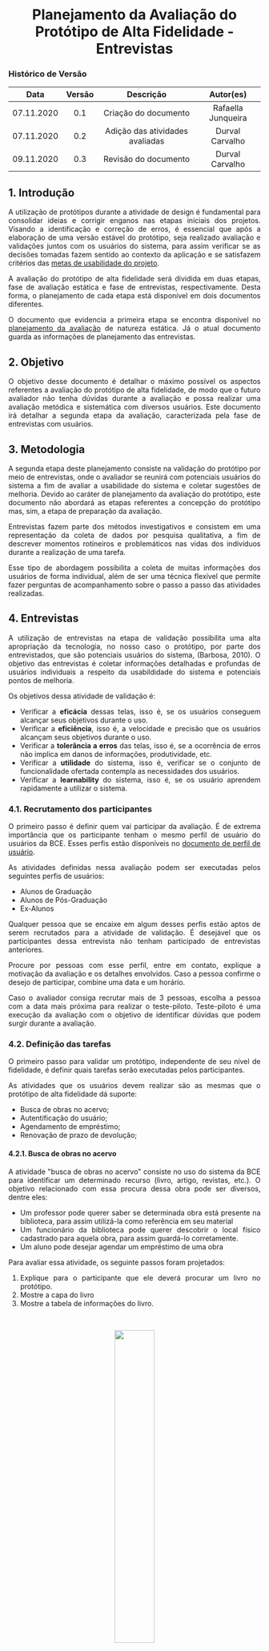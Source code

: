 # <center>Planejamento da Avaliação do Protótipo de Alta Fidelidade - Entrevistas

### Histórico de Versão
| Data       | Versão | Descrição                       | Autor(es)          |
|:----------:|:------:|:-------------------------------:|:------------------:|
| 07.11.2020 | 0.1    | Criação do documento            | Rafaella Junqueira |
| 07.11.2020 | 0.2    | Adição das atividades avaliadas | Durval Carvalho    |
| 09.11.2020 | 0.3    | Revisão do documento            | Durval Carvalho    |

<div align="justify">

## 1. Introdução

A utilização de protótipos durante a atividade de design é fundamental para consolidar ideias e corrigir enganos nas etapas iniciais dos projetos. Visando a identificação e correção de erros, é essencial que após a elaboração de uma versão estável do protótipo, seja realizado avaliação e validações juntos com os usuários do sistema, para assim verificar se as decisões tomadas fazem sentido ao contexto da aplicação e se satisfazem critérios das [metas de usabilidade do projeto](/pages/ponto_de_controle_3/metas_usabilidade.md).

A avaliação do protótipo de alta fidelidade será dividida em duas etapas, fase de avaliação estática e fase de entrevistas, respectivamente. Desta forma, o planejamento de cada etapa está disponível em dois documentos diferentes.

O documento que evidencia a primeira etapa se encontra disponível no [planejamento da avaliação](/pages/ponto_de_controle_6/plan_aval_prototipo_alta_fidelidade.md) de natureza estática. Já o atual documento guarda as informações de planejamento das entrevistas. 

## 2. Objetivo

O objetivo desse documento é detalhar o máximo possível os aspectos referentes a avaliação do protótipo de alta fidelidade, de modo que o futuro avaliador não tenha dúvidas durante a avaliação e possa realizar uma avaliação metódica e sistemática com diversos usuários. Este documento irá detalhar a segunda etapa da avaliação, caracterizada pela fase de entrevistas com usuários.

## 3. Metodologia

A segunda etapa deste planejamento consiste na validação do protótipo por meio de entrevistas, onde o avaliador se reunirá com potenciais usuários do sistema a fim de avaliar a usabilidade do sistema e coletar sugestões de melhoria. Devido ao caráter de planejamento da avaliação do protótipo, este documento não abordará as etapas referentes a concepção do protótipo mas, sim, a etapa de preparação da avaliação.

Entrevistas fazem parte dos métodos investigativos e consistem em uma representação da coleta de dados por pesquisa qualitativa, a fim de descrever momentos rotineiros e problemáticos nas vidas dos indivíduos durante a realização de uma tarefa. 

Esse tipo de abordagem possibilita a coleta de muitas informações dos usuários de forma individual, além de ser uma técnica flexível que permite fazer perguntas de acompanhamento sobre o passo a passo das atividades realizadas.


## 4. Entrevistas

A utilização de entrevistas na etapa de validação possibilita uma alta apropriação da tecnologia, no nosso caso o protótipo, por parte dos entrevistados, que são potenciais usuários do sistema, (Barbosa, 2010). O objetivo das entrevistas é coletar informações detalhadas e profundas de usuários individuais a respeito da usabildidade do sistema e potenciais pontos de melhoria.

Os objetivos dessa atividade de validação é:
- Verificar a **eficácia** dessas telas, isso é, se os usuários conseguem alcançar seus objetivos durante o uso.
- Verificar a **eficiência**, isso é, a velocidade e precisão que os usuários alcançam seus objetivos durante o uso.
- Verificar a **tolerância a erros** das telas, isso é, se a ocorrência de erros não implica em danos de informações, produtividade, etc.
- Verificar a **utilidade** do sistema, isso é, verificar se o conjunto de funcionalidade ofertada contempla as necessidades dos usuários.
- Verificar a **learnability** do sistema, isso é, se os usuário aprendem rapidamente a utilizar o sistema.

### 4.1. Recrutamento dos participantes
O primeiro passo é definir quem vai participar da avaliação. É de extrema importância que os participante tenham o mesmo perfil de usuário do usuários da BCE. Esses perfis estão disponíveis no [documento de perfil de usuário](pages/ponto_de_controle_2/perfil_usuario.md).

As atividades definidas nessa avaliação podem ser executadas pelos seguintes perfis de usuários:
- Alunos de Graduação
- Alunos de Pós-Graduação
- Ex-Alunos

Qualquer pessoa que se encaixe em algum desses perfis estão aptos de serem recrutados para a atividade de validação. É desejável que os participantes dessa entrevista não tenham participado de entrevistas anteriores.

Procure por pessoas com esse perfil, entre em contato, explique a motivação da avaliação e os detalhes envolvidos. Caso a pessoa confirme o desejo de participar, combine uma data e um horário.

Caso o avaliador consiga recrutar mais de 3 pessoas, escolha a pessoa com a data mais próxima para realizar o teste-piloto. Teste-piloto é uma execução da avaliação com o objetivo de identificar dúvidas que podem surgir durante a avaliação.

### 4.2. Definição das tarefas

O primeiro passo para validar um protótipo, independente de seu nível de fidelidade, é definir quais tarefas serão executadas pelos participantes.

As atividades que os usuários devem realizar são as mesmas que o protótipo de alta fidelidade dá suporte:
- Busca de obras no acervo;
- Autentificação do usuário;
- Agendamento de empréstimo;
- Renovação de prazo de devolução;

#### 4.2.1. Busca de obras no acervo

A atividade "busca de obras no acervo" consiste no uso do sistema da BCE para identificar um determinado recurso (livro, artigo, revistas, etc.). O objetivo relacionado com essa procura dessa obra pode ser diversos, dentre eles:
- Um professor pode querer saber se determinada obra está presente na biblioteca, para assim utilizá-la como referência em seu material
- Um funcionário da biblioteca pode querer descobrir o local físico cadastrado para aquela obra, para assim guardá-lo corretamente.
- Um aluno pode desejar agendar um empréstimo de uma obra

Para avaliar essa atividade, os seguinte passos foram projetados:

1. Explique para o participante que ele deverá procurar um livro no protótipo.
2. Mostre a capa do livro
3. Mostre a tabela de informações do livro.

<br>
<p align='center'>
    <img 
    src='_media/images/plan_aval/ian-sommerville-software-engineering-9th.jpg' width='40%'>
    <figcaption align='center'>
        <b>Figura 1: Capa do livro que que deve ser procurado</b>
  </figcaption>
</p>
<br>
<p align='center'>
    <img src='_media/assets/detalhes-sobre-livro-2.png' width='100%'>
    <figcaption align='center'>
        <b>Figura 2: Dados referentes ao livro que deve ser procurado</b>
  </figcaption>
</p>

4. Contextualize o participante com a seguinte história:

> "Suponha que você esteja querendo saber se essa edição do livro que mostrei  está presente no acervo da BCE. Como você faria para verificar isso? [...]”

#### 4.2.2. Autenticação do usuário

A atividade de autenticação de usuário faz referência a todo o fluxo de ação que o usuário deve realizar para fazer login na área de acesso restrito e recuperar suas credencais, uma vez esquecida. Para melhor avaliação desse fluxo, ele será avaliado durante o fluxo de agendamento de empréstimo, onde será necessário realizar a autenficação.

#### 4.2.3. Agendamento de empréstimo

A atividade de “agendamento de empréstimo” possibilita que os usuários garantam que determinada obra esteja presente na biblioteca na data agendada para empréstimo. 

Para avaliar essa atividade, os seguinte passos foram projetados:

1. Caso o participante não esteja na tela de detalhamento de uma obra, mostre novamente as informações da figura 1 e figura 2.

2. Contextualize o participante com a seguinte história:

> “Suponha que esse livro tenha poucos exemplares disponíveis na biblioteca, e que você quer garantir que ele estará presente na data que você for até a biblioteca pegá-lo. Como você faria para agendar o empréstimo? [...]”

3. Para realizar essa atividade o usuário terá que acessa a área de acesso restrito, sendo necessário realizar autenficação do usuário.

4. Após a realização bem sucedida da atividade. Contextualize o participante com a seguinte história:

> “Suponha que durante a navegação do sistema você tenha aberto o livro errado e tenha clicado no botão de agendamento de empréstimo por acidente. Como você faria para cancelar um empréstimo marcado? [...]”

5. Após todas as atividades, peça para o participante realizar o _logout_.

#### 4.2.4. Renovação de prazo de devolução

A atividade de “Renovação de prazo de devolução” possibilita que os usuários possam renovar a data de devolução de determinada obra em sua posse, remotamente.

Para avaliar essa atividade, os seguinte passos foram projetados:

1. Contextualize o participante com a seguinte história:

> “Suponha que você esteja em sua posse o livro <COLOCAR O LIVRO DO PROTOTIPO AQUI>, você ainda não terminou de utilizar o livro e hoje é data limite para devolução. Como você faria para renovar o prazo de devolução? [...]”

### 4.3. Avaliação da Entrevista - Teste Piloto

Muitas pessoas deixam de realizar o teste piloto devido aos prazos apertados e pela falsa percepção de que o protótipo e planejamento da avaliação está perfeito, porém, é essencial que seja realizado no mínimo 1 teste piloto caso o grupo consiga agendar mais de 3 entrevistas.

O objetivo desse teste é identificar falhas no planejamento da avaliação. Com base nessa entrevista inicial será possível avaliar e corrigir problemas na entrevistas que podem prejudicar a validação do protótipo.

O teste piloto visa responder às seguintes perguntas, ([2]):
- A dinâmica da entrevista está boa?
- As tarefas que devem ser executadas estão claras e de fácil compreensão?
- Alguma coisa durante a entrevista ficou ambígua para o participante?
- O tempo da entrevista está dentro do previsto?
- A sequência das tarefas fazem sentido para avaliação?

Após o devido preparo para a avaliação, descrito no tópico 4.4, realize o teste piloto. Explique para o participante que o objetivo dessa entrevista é avaliar a a dinâmica proposta na entrevista e não o protótipo.

Caso apareçam problemas ou surjam novas ideias de avaliação, anote. Quando acabar o teste piloto, leia as anotações e realize as modificações necessárias.

### 4.4. Execução das Avaliações

Após marcada a entrevista com cada participante, na data estipulada crie um link de vídeoconferência no site [Jitsi Meet](https://meet.jit.si/), e envie para o participante e para o co-piloto da entrevista (membro do grupo).

Antes da entrevista, converse com o participante e explique novamente a motivação e os detalhes da avaliação que será realizada.

Ao iniciar a avaliação, apresente em tela o [termo de compromisso](/pages/ponto_de_controle_6/termo_de_consentimento.md) e pergunte se o participante está de acordo. Caso não esteja, a avaliação deve ser cancelada. 

Envie o link do protótipo para o participante da entrevista, e peça para ele deixar aberto nas abas do navegador o protótipo e o termo de compromisso.

Após todo preparo e configuração do ambiente, começe a gravar a vídeoconferência. Pergunte novamente se o participante concorda com o termo de compromisso para, assim, ter o registro gravado.

Durante a avaliação realize as atividades detalhadas no tópico 4.2.

O papel do co-piloto é realizar anotações e observações durante a entrevista. Uma vez que o entrevistador estará interagindo com o participante, é função do co-piloto documentar observações para futuras análises.

### 4.4. Relatório das Avaliações e Conclusão

Após cada entrevista o avaliador deve escrever um pequeno relatório identificando os problemas encontrados, as sugestões de melhoria e outros aspectos importantes.

O avaliador deve fazer o upload do vídeo da entrevista em algum serviço de hospedagem de vídeo e colocar o link junto ao relatório. 

Após a produção de todos os pequenos relatórios, o avaliador deverá escrever uma conclusão da atividade de avaliação, onde todos os problemas serão listados e priorizados em ordem de importância da resolução.

## 5. Conclusão

Este documento auxiliará o avaliador durante a realização das avaliações. O avaliador estará livre para realizar mudanças durante ou previamente às entrevistas, mas sempre lembrando de manter a consistência entre os diversos participantes.

</div>

## Bibliografia

BARBOSA, Simone; DINIZ, Bruno. **Interação Humano-Computador**, Editora Elsevier, Rio de Janeiro, 2010.

Elisa Volpato. 2016. **Antes de começar um teste de usabilidade, faça um teste piloto.** Disponível em: https://medium.com/testr/antes-de-come%C3%A7ar-um-teste-de-usabilidade-fa%C3%A7a-um-teste-piloto-eadf45c474a2. Acesso em 04 de novembro de 2020.


